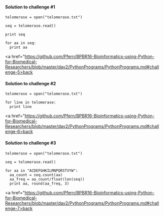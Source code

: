 #### Solution to challenge #1
```
telomerase = open("telomerase.txt")

seq = telomerase.read()

print seq

for aa in seq:
  print aa
```
<a href="https://github.com/Pfern/BPBR16-Bioinformatics-using-Python-for-Biomedical-Researchers/blob/master/day2/PythonPrograms/PythonPrograms.md#challenge-5>back<a/>


#### Solution to challenge #2
```
telomerase = open("telomerase.txt")

for line in telomerase:
  print line
```
<a href="https://github.com/Pfern/BPBR16-Bioinformatics-using-Python-for-Biomedical-Researchers/blob/master/day2/PythonPrograms/PythonPrograms.md#challenge-6>back<a/>


#### Solution to challenge #3
```
telomerase = open("telomerase.txt")

seq = telomerase.read()

for aa in "ACDEFGHKILMNPQRSTVYW":
  aa_count = seq.count(aa)
  aa_freq = aa_count/float(len(seq))
  print aa, round(aa_freq, 3)
```
<a href="https://github.com/Pfern/BPBR16-Bioinformatics-using-Python-for-Biomedical-Researchers/blob/master/day2/PythonPrograms/PythonPrograms.md#challenge-7>back<a/>
